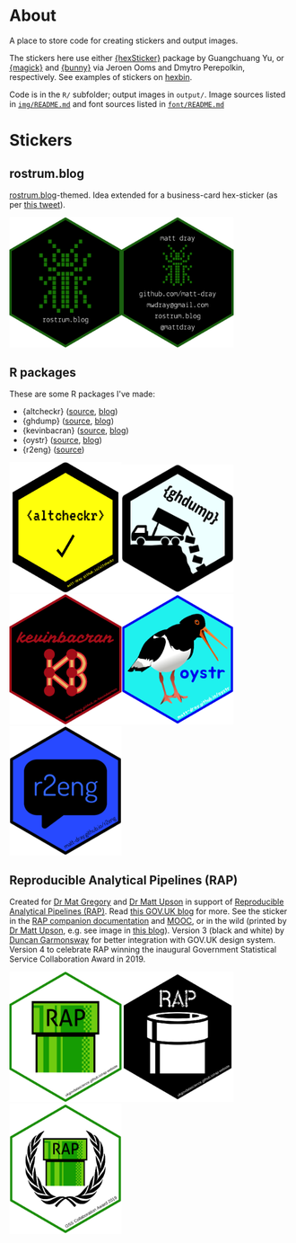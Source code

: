 # About

A place to store code for creating stickers and output images.

The stickers here use either [{hexSticker}](https://github.com/GuangchuangYu/hexSticker) package by Guangchuang Yu, or [{magick}](https://github.com/ropensci/magick) and [{bunny}](https://github.com/dmi3kno/bunny) via Jeroen Ooms and Dmytro Perepolkin, respectively. See examples of stickers on [hexbin](http://hexb.in).

Code is in the `R/` subfolder; output images in `output/`. Image sources listed in [`img/README.md`](https://github.com/matt-dray/stickers/blob/master/img/README.md) and font sources listed in [`font/README.md`](https://github.com/matt-dray/stickers/blob/master/font/README.md)

# Stickers

## rostrum.blog

[rostrum.blog](https://www.rostrum.blog)-themed. Idea extended for a business-card hex-sticker (as per [this tweet](https://twitter.com/mattdray/status/923837532789526528)).

<img src="output/rostrum_hex.png" width=200><img src="output/business_hex.png" width=200>

## R packages

These are some R packages I've made:

* {altcheckr} ([source](https://matt-dray.github.io/altcheckr/), [blog](https://www.rostrum.blog/2019/12/08/altcheckr/))
* {ghdump} ([source](https://www.github.com/matt-dray/ghdump/), [blog](https://www.rostrum.blog/2020/06/14/ghdump/))
* {kevinbacran} ([source](https://matt-dray.github.io/kevinbacran/), [blog](https://www.rostrum.blog/2019/02/27/hadley-number/))
* {oystr} ([source](https://matt-dray.github.io/oystr/), [blog](https://www.rostrum.blog/2019/12/23/oystr/))
* {r2eng} ([source](https://www.github.com/matt-dray/r2eng/))

<img src="output/altcheckr_hex.png" width=200><img src="output/ghdump_hex.png" width=200><img src="output/kevinbacran_hex.png" width=200><img src="output/oystr_hex.png" width=200><img src="output/r2eng_hex.png" width=200>

## Reproducible Analytical Pipelines (RAP)

Created for [Dr Mat Gregory](https://twitter.com/mammykins_) and [Dr Matt Upson](https://twitter.com/m_a_upson) in support of [Reproducible Analytical Pipelines (RAP)](https://ukgovdatascience.github.io/rap-website). Read [this GOV.UK blog](https://dataingovernment.blog.gov.uk/2017/03/27/reproducible-analytical-pipeline/) for more. See the sticker in the [RAP companion documentation](https://github.com/ukgovdatascience/rap_companion) and [MOOC](https://www.udemy.com/reproducible-analytical-pipelines/), or in the wild (printed by [Dr Matt Upson](https://github.com/ivyleavedtoadflax), e.g. see image in [this blog](https://dataingovernment.blog.gov.uk/2017/11/27/transforming-the-process-of-producing-official-statistics/)). Version 3 (black and white) by [Duncan Garmonsway](https://twitter.com/nacnudus) for better integration with GOV.UK design system. Version 4 to celebrate RAP winning the inaugural Government Statistical Service Collaboration Award in 2019.

<img src="output/rap_hex.png" width=200><img src="output/rap_v3_hex.png" width=200><img src="output/rap_v4_hex.png" width=200>
